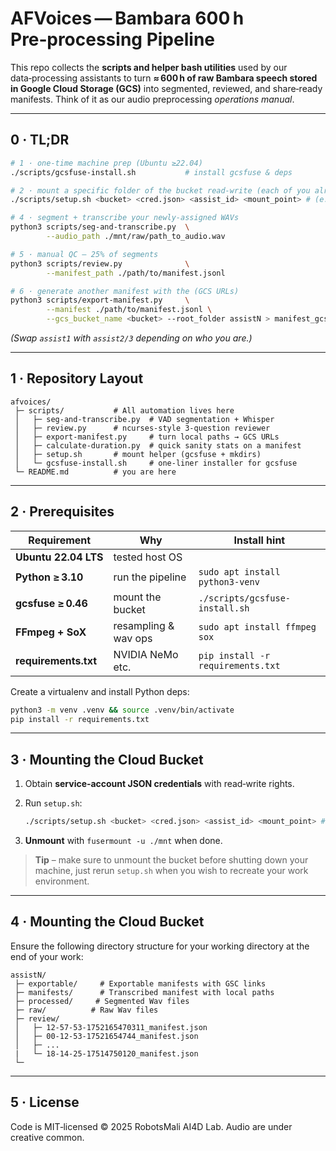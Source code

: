 # AFVoices — Bambara 600 h Pre‑processing Pipeline

This repo collects the **scripts and helper bash utilities** used by our data‑processing assistants to turn **≈ 600 h of raw Bambara speech stored in Google Cloud Storage (GCS)** into segmented, reviewed, and share‑ready manifests.  Think of it as our audio preprocessing *operations manual*.

---

## 0 · TL;DR

```bash
# 1 · one‑time machine prep (Ubuntu ≥22.04)
./scripts/gcsfuse-install.sh           # install gcsfuse & deps

# 2 · mount a specific folder of the bucket read‑write (each of you already has a working home dir, e.g assist1)
./scripts/setup.sh <bucket> <cred.json> <assist_id> <mount_point> # (e.g mnt)

# 4 · segment + transcribe your newly‑assigned WAVs
python3 scripts/seg-and-transcribe.py  \
        --audio_path ./mnt/raw/path_to_audio.wav

# 5 · manual QC – 25% of segments
python3 scripts/review.py              \
        --manifest_path ./path/to/manifest.jsonl

# 6 · generate another manifest with the (GCS URLs)
python3 scripts/export-manifest.py     \
        --manifest ./path/to/manifest.jsonl \
        --gcs_bucket_name <bucket> --root_folder assistN > manifest_gcs.jsonl
```

*(Swap `assist1` with `assist2/3` depending on who you are.)*

---

## 1 · Repository Layout

```
afvoices/
 ├─ scripts/           # All automation lives here
 │   ├─ seg-and-transcribe.py  # VAD segmentation + Whisper
 │   ├─ review.py      # ncurses‑style 3‑question reviewer
 │   ├─ export-manifest.py     # turn local paths → GCS URLs
 │   ├─ calculate-duration.py  # quick sanity stats on a manifest
 │   ├─ setup.sh       # mount helper (gcsfuse + mkdirs)
 │   └─ gcsfuse-install.sh     # one‑liner installer for gcsfuse
 └─ README.md          # you are here
```

---

## 2 · Prerequisites

| Requirement            | Why                  | Install hint                        |
| ---------------------- | -------------------- | -------------------------------     |
| **Ubuntu 22.04 LTS**   | tested host OS       |                                     |
| **Python ≥ 3.10**      | run the pipeline     | `sudo apt install python3‑venv`     |
| **gcsfuse ≥ 0.46**     | mount the bucket     | `./scripts/gcsfuse-install.sh`      |
| **FFmpeg + SoX**       | resampling & wav ops | `sudo apt install ffmpeg sox`       |
| **requirements.txt**   |  NVIDIA NeMo etc.    | `pip install -r requirements.txt`   |

Create a virtualenv and install Python deps:

```bash
python3 -m venv .venv && source .venv/bin/activate
pip install -r requirements.txt
```

---

## 3 · Mounting the Cloud Bucket

1. Obtain **service‑account JSON credentials** with read‑write rights.
2. Run `setup.sh`:

   ```bash
   ./scripts/setup.sh <bucket> <cred.json> <assist_id> <mount_point> # (e.g mnt)
   ```

3. **Unmount** with `fusermount -u ./mnt` when done.

> **Tip** – make sure to unmount the bucket before shutting down your machine, just rerun `setup.sh` when you wish to recreate your work environment.

---

## 4 · Mounting the Cloud Bucket

Ensure the following directory structure for your working directory at the end of your work:

```
assistN/
 ├─ exportable/     # Exportable manifests with GSC links
 ├─ manifests/      # Transcribed manifest with local paths
 ├─ processed/     # Segmented Wav files
 ├─ raw/          # Raw Wav files
 ├─ review/ 
 │   ├─ 12-57-53-1752165470311_manifest.json
 │   ├─ 00-12-53-17521654744_manifest.json
 │   ├─ ...  
 |   └─ 18-14-25-17514750120_manifest.json
 └─ 
```

---

## 5 · License

Code is MIT‑licensed © 2025 RobotsMali AI4D Lab.  Audio are under creative common.
